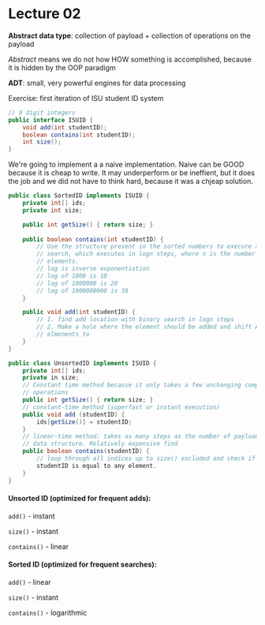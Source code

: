 # Lecture 02

**Abstract data type**: collection of payload + collection of operations on the
payload

*Abstract* means we do not how HOW something is accomplished, because it is
hidden by the OOP paradigm

**ADT**: small, very powerful engines for data processing

Exercise: first iteration of ISU student ID system
```java
// 9 digit integers
public interface ISUID {
	void add(int studentID);
	boolean contains(int studentID);
	int size();
}
```

We're going to implement a a naive implementation. Naive can be GOOD because it
is cheap to write. It may underperform or be ineffient, but it does the job and
we did not have to think hard, because it was a chjeap solution.

```java
public class SortedID implements ISUID {
	private int[] ids;
	private int size;

	public int getSize() { return size; }
	
	public boolean contains(int studentID) {
		// Use the structure present in the sorted numbers to execure a binary
		// search, which executes in logn steps, where n is the number of
		// elements. 
		// log is inverse exponentiation
		// log of 1000 is 10
		// log of 1000000 is 20
		// log of 1000000000 is 30
	}

	public void add(int studentID) {
		// 1. find add location with binary search in logn steps
		// 2. Make a hole where the element should be added and shift ALL 
		// elmenents to 
	}
}

public class UnsortedID implements ISUID {
	private int[] ids;
	private in size;
	// Constant time method because it only takes a few unchanging computer
	// operations
	public int getSize() { return size; }
	// constant-time method (superfast or instant execution)
	public void add (studentID) {
		ids[getSize()] = studentID;
	}
	// linear-time method: takes as many steps as the number of payloads in my
	// data structure. Relatively expensive find
	public boolean contains(studentID) {
		// loop through all indices up to size() excluded and check if
		studentID is equal to any element.
	}
}
```

#### Unsorted ID (optimized for frequent adds):
`add()` - instant

`size()` - instant

`contains()` - linear

#### Sorted ID (optimized for frequent searches):
`add()` - linear

`size()` - instant

`contains()` - logarithmic
